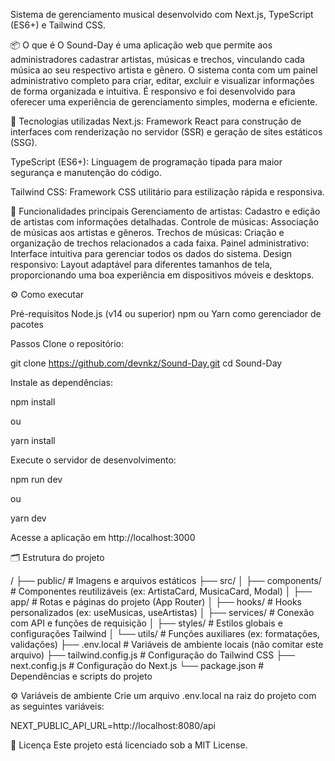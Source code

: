Sistema de gerenciamento musical desenvolvido com Next.js, TypeScript (ES6+) e Tailwind CSS.

📦 O que é
O Sound-Day é uma aplicação web que permite aos administradores cadastrar artistas, músicas e trechos, vinculando cada música ao seu respectivo artista e gênero.
O sistema conta com um painel administrativo completo para criar, editar, excluir e visualizar informações de forma organizada e intuitiva.
É responsivo e foi desenvolvido para oferecer uma experiência de gerenciamento simples, moderna e eficiente.

🚀 Tecnologias utilizadas
Next.js: Framework React para construção de interfaces com renderização no servidor (SSR) e geração de sites estáticos (SSG).

TypeScript (ES6+): Linguagem de programação tipada para maior segurança e manutenção do código.

Tailwind CSS: Framework CSS utilitário para estilização rápida e responsiva.

🧰 Funcionalidades principais
Gerenciamento de artistas: Cadastro e edição de artistas com informações detalhadas.
Controle de músicas: Associação de músicas aos artistas e gêneros.
Trechos de músicas: Criação e organização de trechos relacionados a cada faixa.
Painel administrativo: Interface intuitiva para gerenciar todos os dados do sistema.
Design responsivo: Layout adaptável para diferentes tamanhos de tela, proporcionando uma boa experiência em dispositivos móveis e desktops.

⚙️ Como executar

Pré-requisitos
Node.js (v14 ou superior)
npm ou Yarn como gerenciador de pacotes

Passos
Clone o repositório:

git clone https://github.com/devnkz/Sound-Day.git
cd Sound-Day


Instale as dependências:

npm install


ou

yarn install


Execute o servidor de desenvolvimento:

npm run dev


ou

yarn dev


Acesse a aplicação em http://localhost:3000

🗂️ Estrutura do projeto

/
├── public/           # Imagens e arquivos estáticos
├── src/
│   ├── components/   # Componentes reutilizáveis (ex: ArtistaCard, MusicaCard, Modal)
│   ├── app/          # Rotas e páginas do projeto (App Router)
│   ├── hooks/        # Hooks personalizados (ex: useMusicas, useArtistas)
│   ├── services/     # Conexão com API e funções de requisição
│   ├── styles/       # Estilos globais e configurações Tailwind
│   └── utils/        # Funções auxiliares (ex: formatações, validações)
├── .env.local        # Variáveis de ambiente locais (não comitar este arquivo)
├── tailwind.config.js # Configuração do Tailwind CSS
├── next.config.js     # Configuração do Next.js
└── package.json       # Dependências e scripts do projeto


⚙️ Variáveis de ambiente
Crie um arquivo .env.local na raiz do projeto com as seguintes variáveis:

NEXT_PUBLIC_API_URL=http://localhost:8080/api


📄 Licença
Este projeto está licenciado sob a MIT License.
